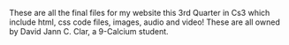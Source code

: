   These are all the final files for my website this 3rd Quarter in Cs3 which include html, css code files, images, audio and video!
  These are all owned by David Jann C. Clar, a 9-Calcium student.

